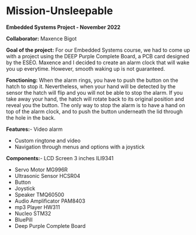 # Mission-Unsleepable

**Embedded Systems Project - November 2022**

**Collaborator:** Maxence Bigot

**Goal of the project:** 
For our Embedded Systems course, we had to come up with a project using the DEEP Purple Complete Board, a PCB card designed by the ESEO. Maxence and I decided to create an alarm clock that will wake you up everytime. However, smooth waking up is not guaranteed.

**Fonctioning:**
When the alarm rings, you have to push the button on the hatch to stop it. Nevertheless, when your hand will be detected by the sensor the hatch will flip and you will not be able to stop the alarm. If you take away your hand, the hatch will rotate back to its original position and reveal you the button. The only way to stop the alarm is to have a hand on top of the alarm clock, and to push the button underneath the lid through the hole in the back.

**Features:**- Video alarm
- Custom ringtone and video
- Navigation through menus and options with a joystick

**Components:**- LCD Screen 3 inches ILI9341
- Servo Motor MG996R
- Ultrasonic Sensor HCSR04
- Button
- Joystick
- Speaker TMQ60500
- Audio Amplificator PAM8403
- mp3 Player HW311
- Nucleo STM32
- BluePill
- Deep Purple Complete Board
